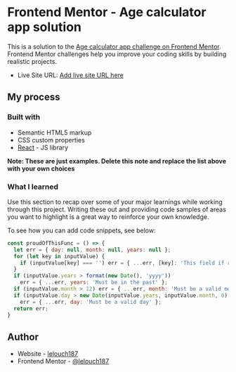 # Frontend Mentor - Age calculator app solution

This is a solution to the [Age calculator app challenge on Frontend Mentor](https://www.frontendmentor.io/challenges/age-calculator-app-dF9DFFpj-Q). Frontend Mentor challenges help you improve your coding skills by building realistic projects. 

- Live Site URL: [Add live site URL here]("homepage": "https://lelouch187.github.io/Age-calculator-app")

## My process

### Built with

- Semantic HTML5 markup
- CSS custom properties
- [React](https://reactjs.org/) - JS library

**Note: These are just examples. Delete this note and replace the list above with your own choices**

### What I learned

Use this section to recap over some of your major learnings while working through this project. Writing these out and providing code samples of areas you want to highlight is a great way to reinforce your own knowledge.

To see how you can add code snippets, see below:

```js
const proudOfThisFunc = () => {
  let err = { day: null, month: null, years: null };
  for (let key in inputValue) {
    if (inputValue[key] === '') err = { ...err, [key]: 'This field if required' };
  }
  if (inputValue.years > format(new Date(), 'yyyy'))
    err = { ...err, years: 'Must be in the past' };
  if (inputValue.month > 12) err = { ...err, month: 'Must be a valid month' };
  if (inputValue.day > new Date(inputValue.years, inputValue.month, 0).getDate())
    err = { ...err, day: 'Must be a valid day' };
  return err;
}
```
## Author

- Website - [lelouch187](https://github.com/lelouch187)
- Frontend Mentor - [@lelouch187](https://www.frontendmentor.io/profile/lelouch187)
